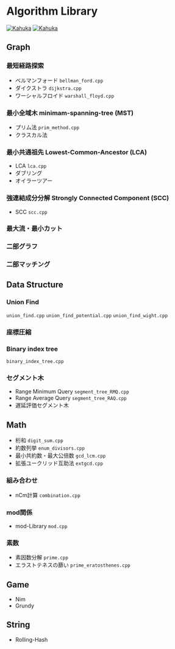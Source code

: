 # Algorithm Library

[![Kahuka](https://img.shields.io/endpoint?url=https%3A%2F%2Fatcoder-badges.now.sh%2Fapi%2Fatcoder%2Fjson%2FKahuka)](https://atcoder.jp/users/Kahuka)
[![Kahuka](https://img.shields.io/endpoint?url=https%3A%2F%2Fatcoder-badges.now.sh%2Fapi%2Fcodeforces%2Fjson%2FKahuka)](https://codeforces.com/profile/Kahuka)



## Graph
### 最短経路探索 
- ベルマンフォード   `bellman_ford.cpp`
- ダイクストラ   `dijkstra.cpp`
- ワーシャルフロイド  `warshall_floyd.cpp`

### 最小全域木 minimam-spanning-tree (MST)
- プリム法   `prim_method.cpp`
- クラスカル法  

### 最小共通祖先 Lowest-Common-Ancestor (LCA) 
- LCA   `lca.cpp`
- ダブリング
- オイラーツアー

### 強連結成分分解  Strongly Connected Component (SCC)
- SCC `scc.cpp`

### 最大流・最小カット

### 二部グラフ

### 二部マッチング




## Data Structure
### Union Find
`union_find.cpp`
`union_find_potential.cpp`
`union_find_wight.cpp`

### 座標圧縮

### Binary index tree
`binary_index_tree.cpp`

### セグメント木
- Range Minimum Query  `segment_tree_RMQ.cpp`
- Range Average Query  `segment_tree_RAQ.cpp`
- 遅延評価セグメント木





## Math
- 桁和 `digit_sum.cpp`  
- 約数列挙  `enum_divisors.cpp`  
- 最小共約数・最大公倍数  `gcd_lcm.cpp`  
- 拡張ユークリッド互助法 `extgcd.cpp`  


### 組み合わせ
- nCm計算 `combination.cpp`

### mod関係
- mod-Library `mod.cpp`


### 素数
- 素因数分解 `prime.cpp`  
- エラストテネスの篩い `prime_eratosthenes.cpp`




## Game
- Nim
- Grundy




## String
- Rolling-Hash



